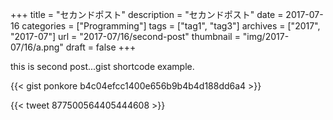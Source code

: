 +++
title = "セカンドポスト"
description = "セカンドポスト"
date = 2017-07-16
categories = ["Programming"]
tags = ["tag1", "tag3"]
archives = ["2017", "2017-07"]
url = "2017-07/16/second-post"
thumbnail = "img/2017-07/16/a.png"
draft = false
+++

this is second post...gist shortcode example.

<!--more-->

{{< gist ponkore b4c04efcc1400e656b9b4b4d188dd6a4 >}}

{{< tweet 877500564405444608 >}}
